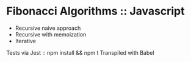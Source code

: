 # Fibonacci Algorithms :: Javascript

  * Recursive naive approach
  * Recursive with memoization
  * Iterative

Tests via Jest :: npm install && npm t
Transpiled with Babel
